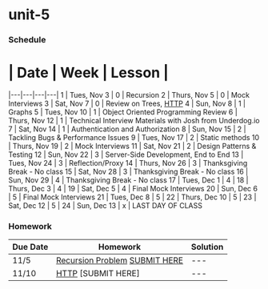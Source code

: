 # unit-5

### Schedule

 # |  Date | Week | Lesson |
|---|---|---|---|
1 | Tues, Nov 3 | 0 | Recursion 
2 | Thurs, Nov 5 | 0 | Mock Interviews
3 | Sat, Nov 7 | 0 | Review on Trees, [HTTP](https://drive.google.com/file/d/0B0eZ0hF8kDy_cmJWU0hLOVdCVFk/view?usp=sharing)
4 | Sun, Nov 8 | 1 | Graphs
5 | Tues, Nov 10 | 1 | Object Oriented Programming Review
6 | Thurs, Nov 12 | 1 | Technical Interview Materials with Josh from Underdog.io
7 | Sat, Nov 14 | 1 | Authentication and Authorization
8 | Sun, Nov 15 | 2 | Tackling Bugs & Performance Issues
9 | Tues, Nov 17 | 2 | Static methods
10 | Thurs, Nov 19 | 2 | Mock Interviews
11 | Sat, Nov 21 | 2 | Design Patterns & Testing
12 | Sun, Nov 22 | 3 | Server-Side Development, End to End
13 | Tues, Nov 24 | 3 | Reflection/Proxy
14 | Thurs, Nov 26 | 3 | Thanksgiving Break - No class
15 | Sat, Nov 28 | 3 | Thanksgiving Break - No class
16 | Sun, Nov 29 | 4 | Thanksgiving Break - No class
17 | Tues, Dec 1 | 4 | 
18 | Thurs, Dec 3 | 4 |
19 | Sat, Dec 5 | 4 | Final Mock Interviews
20 | Sun, Dec 6 | 5 | Final Mock Interviews
21 | Tues, Dec 8 | 5 |
22 | Thurs, Dec 10 | 5 |
23 | Sat, Dec 12 | 5 |
24 | Sun, Dec 13 | x | LAST DAY OF CLASS


### Homework
 Due Date | Homework | Solution |
|---|---|---|
11/5|[Recursion Problem](https://dl.dropboxusercontent.com/u/24773027/Screen%20Shot%202015-11-03%20at%2011.40.57%20AM.png)  [SUBMIT HERE](https://docs.google.com/a/c4q.nyc/forms/d/1YiTdPmpyeXA_u2RWfbLM3YqdDPCJEPQoPPe_aLYHMLM/viewform)|---
11/10|[HTTP](https://drive.google.com/file/d/0B0eZ0hF8kDy_YjE1SUkxU2hrRkU/view?usp=sharing)  [SUBMIT HERE]|---
